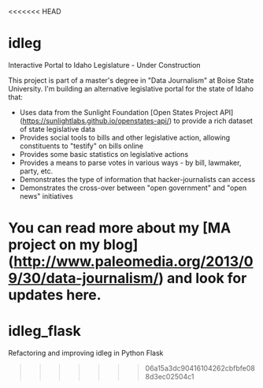 <<<<<<< HEAD
# idleg
Interactive Portal to Idaho Legislature - Under Construction

This project is part of a master's degree in "Data Journalism" at Boise State University. I'm building an alternative legislative portal for the state of Idaho that: 

- Uses data from the Sunlight Foundation [Open States Project API] (https://sunlightlabs.github.io/openstates-api/) to provide a rich dataset of state legislative data
- Provides social tools to bills and other legislative action, allowing constituents to "testify" on bills online
- Provides some basic statistics on legislative actions
- Provides a means to parse votes in various ways - by bill, lawmaker, party, etc.
- Demonstrates the type of information that hacker-journalists can access
- Demonstrates the cross-over between "open government" and "open news" initiatives

You can read more about my [MA project on my blog] (http://www.paleomedia.org/2013/09/30/data-journalism/) and look for updates here.
=======
# idleg_flask
Refactoring and improving idleg in Python Flask
>>>>>>> 06a15a3dc90416104262cbfbfe088d3ec02504c1
